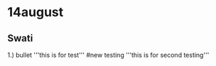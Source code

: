 # 14august
## Swati
1.) bullet
'''this is for test'''
#new testing
'''this is for second testing'''
